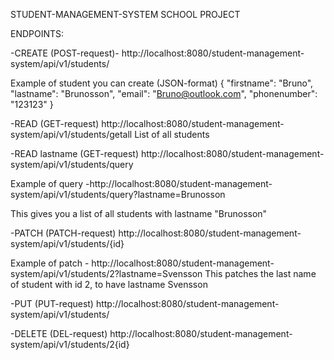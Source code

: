 STUDENT-MANAGEMENT-SYSTEM SCHOOL PROJECT


ENDPOINTS:


-CREATE (POST-request)- http://localhost:8080/student-management-system/api/v1/students/

Example of student you can create (JSON-format)
{
	"firstname": "Bruno",
	"lastname": "Brunosson",
	"email": "Bruno@outlook.com",
	"phonenumber": "123123"
}



-READ (GET-request) http://localhost:8080/student-management-system/api/v1/students/getall
List of all students



-READ lastname (GET-request) http://localhost:8080/student-management-system/api/v1/students/query

Example of query -http://localhost:8080/student-management-system/api/v1/students/query?lastname=Brunosson

This gives you a list of all students with lastname "Brunosson"



-PATCH (PATCH-request) http://localhost:8080/student-management-system/api/v1/students/{id}

Example of patch - http://localhost:8080/student-management-system/api/v1/students/2?lastname=Svensson
This patches the last name of student with id 2, to have lastname Svensson



-PUT (PUT-request) http://localhost:8080/student-management-system/api/v1/students/



-DELETE (DEL-request) http://localhost:8080/student-management-system/api/v1/students/2{id}


